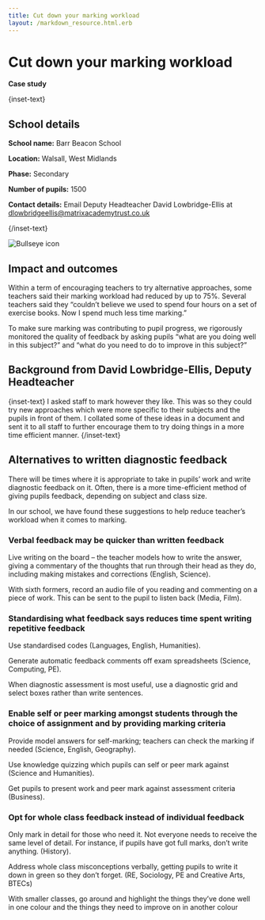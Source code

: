 ```yaml
---
title: Cut down your marking workload
layout: /markdown_resource.html.erb
---
```


# Cut down your marking workload

<strong class="govuk-tag">Case study</strong>

{inset-text}

## School details

**School name:** Barr Beacon School

**Location:** Walsall, West Midlands

**Phase:** Secondary

**Number of pupils:** 1500

**Contact details:** Email Deputy Headteacher David Lowbridge-Ellis at <dlowbridgeellis@matrixacademytrust.co.uk> 

{/inset-text}

<div class="govuk-grid-row dfe-width-container">
  <div class="govuk-grid-column-full">
    <div class="info-box">
      <div class="info-box__corner">
        <img src="/assets/images/bullseye.svg" alt="Bullseye icon">
      </div>
      <h2 class="govuk-heading-m">
        Impact and outcomes
      </h2>
      <p>
        Within a term of encouraging teachers to try alternative approaches, some teachers said their marking workload had reduced by up to 75%. Several teachers said they “couldn’t believe we used to spend four hours on a set of exercise books. Now I spend much less time marking.”  
      </p>
      <p>
      To make sure marking was contributing to pupil progress, we rigorously monitored the quality of feedback by asking pupils “what are you doing well in this subject?” and “what do you need to do to improve in this subject?”
      </p>
    </div>
  </div>
</div>

## Background from David Lowbridge-Ellis, Deputy Headteacher

{inset-text}
I asked staff to mark however they like. This was so they could try new approaches which were more specific to their subjects and the pupils in front of them. I collated some of these ideas in a document and sent it to all staff to further encourage them to try doing things in a more time efficient manner. 
{/inset-text}

## Alternatives to written diagnostic feedback 

There will be times where it is appropriate to take in pupils’ work and write diagnostic feedback on it. Often, there is a more time-efficient method of giving pupils feedback, depending on subject and class size.  

In our school, we have found these suggestions to help reduce teacher’s workload when it comes to marking.  

### Verbal feedback may be quicker than written feedback 

Live writing on the board – the teacher models how to write the answer, giving a commentary of the thoughts that run through their head as they do, including making mistakes and corrections (English, Science). 

With sixth formers, record an audio file of you reading and commenting on a piece of work. This can be sent to the pupil to listen back (Media, Film). 

### Standardising what feedback says reduces time spent writing repetitive feedback 

Use standardised codes (Languages, English, Humanities). 

Generate automatic feedback comments off exam spreadsheets (Science, Computing, PE). 

When diagnostic assessment is most useful, use a diagnostic grid and select boxes rather than write sentences. 

### Enable self or peer marking amongst students through the choice of assignment and by providing marking criteria 

Provide model answers for self-marking; teachers can check the marking if needed (Science, English, Geography). 

Use knowledge quizzing which pupils can self or peer mark against (Science and Humanities). 

Get pupils to present work and peer mark against assessment criteria (Business). 

### Opt for whole class feedback instead of individual feedback 

Only mark in detail for those who need it. Not everyone needs to receive the same level of detail. For instance, if pupils have got full marks, don’t write anything. (History). 

Address whole class misconceptions verbally, getting pupils to write it down in green so they don’t forget. (RE, Sociology, PE and Creative Arts, BTECs) 

With smaller classes, go around and highlight the things they’ve done well in one colour and the things they need to improve on in another colour 

